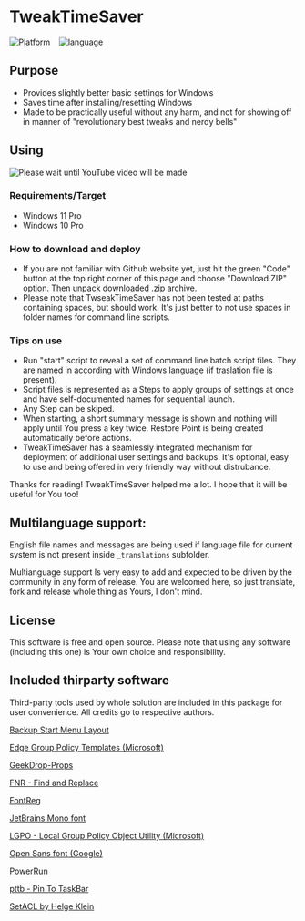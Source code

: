 # TweakTimeSaver

![Platform](https://img.shields.io/static/v1?label=platform&message=windows11/10&color=blue&style=flat)    ![language](https://img.shields.io/static/v1?label=language&message=batchfile&color=orange&style=flat)

## Purpose

- Provides slightly better basic settings for Windows
- Saves time after installing/resetting Windows
- Made to be practically useful without any harm, and not for showing off in manner of "revolutionary best tweaks and nerdy bells"

## Using

![Please wait until YouTube video will be made](https://github.com/D0BR0MYSL/Big-Gifs/blob/main/TweakTimeSaver_preview.gif)

### Requirements/Target

- Windows 11 Pro
- Windows 10 Pro

### How to download and deploy

- If you are not familiar with Github website yet, just hit the green "Code" button at the top right corner of this page and choose "Download ZIP" option. Then unpack downloaded .zip archive.
- Please note that TwseakTimeSaver has not been tested at paths containing spaces, but should work. It's just better to not use spaces in folder names for command line scripts.

### Tips on use

- Run "start" script to reveal a set of command line batch script files. They are named in according with Windows language (if traslation file is present).
- Script files is represented as a Steps to apply groups of settings at once and have self-documented names for sequential launch.
- Any Step can be skiped.
- When starting, a short summary message is shown and nothing will apply until You press a key twice. Restore Point is being created automatically before actions.
- TweakTimeSaver has a seamlessly integrated mechanism for deployment of additional user settings and backups. It's optional, easy to use and being offered in very friendly way without distrubance.

Thanks for reading! TweakTimeSaver helped me a lot. I hope that it will be useful for You too!

## Multilanguage support:

English file names and messages are being used if language file for current system is not present inside `_translations` subfolder.

Multianguage support Is very easy to add and expected to be driven by the community in any form of release. You are welcomed here, so just translate, fork and release whole thing as Yours, I don't mind.

## License

This software is free and open source. Please note that using any software (including this one) is Your own choice and responsibility.

## Included thirparty software

Third-party tools used by whole solution are included in this package for user convenience. All credits go to respective authors.

[Backup Start Menu Layout](https://www.sordum.org/10997/backup-start-menu-layout-v1-6/)

[Edge Group Policy Templates (Microsoft)](https://msedge.sf.dl.delivery.mp.microsoft.com/filestreamingservice/files/316147c7-70b9-48a4-9528-fcd8c82ab47f/MicrosoftEdgePolicyTemplates.cab)

[GeekDrop-Props](https://github.com/STaRDoGG/GeekDrop-Props)

[FNR - Find and Replace](http://findandreplace.io)

[FontReg](https://github.com/jason-jxc/FontReg)

[JetBrains Mono font](https://www.jetbrains.com/lp/mono/)

[LGPO - Local Group Policy Object Utility (Microsoft)](https://techcommunity.microsoft.com/t5/microsoft-security-baselines/lgpo-exe-local-group-policy-object-utility-v1-0/ba-p/701045)

[Open Sans font (Google)](https://fonts.google.com/specimen/Open+Sans)

[PowerRun](https://www.sordum.org/9416/powerrun-v1-6-run-with-highest-privileges/)

[pttb - Pin To TaskBar](https://https://github.com/0x546F6D/pttb_-_Pin_To_TaskBar)

[SetACL by Helge Klein](https://helgeklein.com/setacl/)
